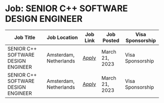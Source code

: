 # Job: SENIOR C++ SOFTWARE DESIGN ENGINEER

| Job Title | Job Location | Job Link | Job Posted | Visa Sponsorship |
| --- | --- | --- | --- | --- |
| SENIOR C++ SOFTWARE DESIGN ENGINEER | Amsterdam, Netherlands | [Apply](https://www.techyon.it/candidati/sr-software-design-engineer-holland.html) | March 21, 2023 | Visa Sponsorship |
| SENIOR C++ SOFTWARE DESIGN ENGINEER | Amsterdam, Netherlands | [Apply](https://www.techyon.it/candidati/sr-software-design-engineer-holland.html) | March 21, 2023 | Visa Sponsorship |
